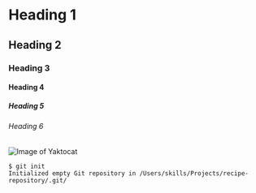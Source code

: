 # Heading 1

## Heading 2

### Heading 3

#### Heading 4

##### Heading 5

###### Heading 6

![Image of Yaktocat](https://octodex.github.com/images/yaktocat.png)

```
$ git init
Initialized empty Git repository in /Users/skills/Projects/recipe-repository/.git/
```
